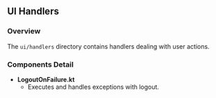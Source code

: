 ## UI Handlers

### Overview

The `ui/handlers` directory contains handlers dealing with user actions.

### Components Detail

- **LogoutOnFailure.kt**
  - Executes and handles exceptions with logout.
